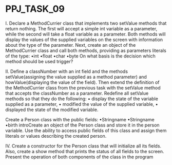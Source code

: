 # PPJ_TASK_09

I. Declare a MethodCurrier class that implements two setValue methods that return nothing. The first will accept a simple int variable as a parameter, while the second will take a float variable as a parameter. Both methods will display the values ​​of the supplied variables on the screen with information about the type of the parameter. Next, create an object of the MethodCurrier class and call both methods, providing as parameters literals of the type:
•int
•float
•char
•byte 
On what basis is the decision which method should be used trigger?

II. Define a classNumber with an int field and the methods setValue(assigning the value supplied as a method parameter) and howValue(displaying the value of the field). Then extend the definition of the MethodCurrier class from the previous task with the setValue method that accepts the classNumber as a parameter. Redefine all setValue methods so that they do the following:
• display the state of the variable supplied as a parameter,
• modified the value of the supplied variable,
• displayed the state of the modified variable. 

Create a Person class with the public fields:
•Stringname
•Stringname
•birth introCreate an object of the Person class and store it in the person variable. Use the ability to access public fields of this class and assign them literals or values ​​describing the created person.

IV. Create a constructor for the Person class that will initialize all its fields. Also, create a show method that prints the status of all fields to the screen. Present the operation of both components of the class in the program
